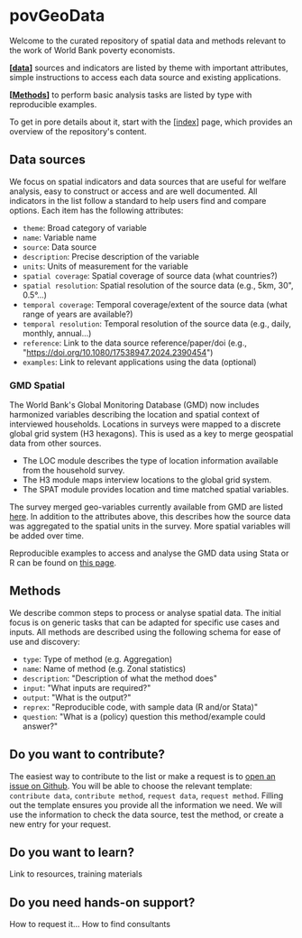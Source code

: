 # povGeoData

Welcome to the curated repository of spatial data and methods relevant to the work of World Bank poverty economists.

**[[data]]** sources and indicators are listed by theme with important attributes, simple instructions to access each data source and existing applications.

**[[Methods]]** to perform basic analysis tasks are listed by type with reproducible examples. 

To get in pore details about it, start with the [[index]] page, which provides an overview of the repository's content.

## Data sources
We focus on spatial indicators and data sources that are useful for welfare analysis, easy to construct or access and are well documented. 
All indicators in the list follow a standard to help users find and compare options. Each item has the following attributes:

- `theme`: Broad category of variable
- `name`: Variable name
- `source`: Data source
- `description`: Precise description of the variable
- `units`: Units of measurement for the variable
- `spatial coverage`: Spatial coverage of source data (what countries?)
- `spatial resolution`: Spatial resolution of the source data (e.g., 5km, 30", 0.5°...)
- `temporal coverage`: Temporal coverage/extent of the source data (what range of years are available?)
- `temporal resolution`: Temporal resolution of the source data (e.g., daily, monthly, annual...)
- `reference`: Link to the data source reference/paper/doi (e.g., "https://doi.org/10.1080/17538947.2024.2390454")
- `examples`: Link to relevant applications using the data (optional)

### GMD Spatial
The World Bank's Global Monitoring Database (GMD) now includes harmonized variables describing the location and spatial context of interviewed households. 
Locations in surveys were mapped to a discrete global grid system (H3 hexagons). 
This is used as a key to merge geospatial data from other sources.

- The LOC module describes the type of location information available from the household survey.
- The H3 module maps interview locations to the global grid system.
- The SPAT module provides location and time matched spatial variables.

The survey merged geo-variables currently available from GMD are listed [here](). 
In addition to the attributes above, this describes how the source data was aggregated to the spatial units in the survey. 
More spatial variables will be added over time. 

Reproducible examples to access and analyse the GMD data using Stata or R can be found on [this page]().

## Methods
We describe common steps to process or analyse spatial data. 
The initial focus is on generic tasks that can be adapted for specific use cases and inputs.
All methods are described using the following schema for ease of use and discovery:

- `type`: Type of method (e.g. Aggregation)
- `name`: Name of method (e.g. Zonal statistics)
- `description`: "Description of what the method does"
- `input`: "What inputs are required?"
- `output`: "What is the output?"
- `reprex`: "Reproducible code, with sample data (R and/or Stata)"
- `question`: "What is a (policy) question this method/example could answer?"

## Do you want to contribute?
The easiest way to contribute to the list or make a request is to [open an issue on Github](https://github.com/wbpovgeo/povGeoData/issues).
You will be able to choose the relevant template: `contribute data`, `contribute method`, `request data`, `request method`.
Filling out the template ensures you provide all the information we need. We will use the information to check the data source, test the method, or create a new entry for your request.

## Do you want to learn?
Link to resources, training materials

## Do you need hands-on support?
How to request it... How to find consultants


[//begin]: # "Autogenerated link references for markdown compatibility"
[data]: docs/data/data.md "Data"
[Methods]: docs/methods/methods.md "Methods"
[index]: docs/index.md "Overview"
[//end]: # "Autogenerated link references"